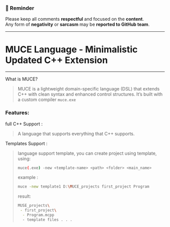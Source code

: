 ### 🚨 Reminder  
Please keep all comments **respectful** and focused on the **content**.  
Any form of **negativity** or **sarcasm** may be **reported to GitHub team**.  

---

# MUCE Language - Minimalistic Updated C++ Extension

---

What is MUCE?
> MUCE is a lightweight domain-specific language (DSL) that extends C++ with clean syntax and enhanced control structures.
> It’s built with a custom compiler `muce.exe`

### Features:

full C++ Support :
> A language that supports everything that C++ supports.

Templates Support :
> language support template, you can create project using template, using:
> ```bash
> muce(.exe) -new <template-name> <path> <folder> <main_name>
> ```
> example : 
> ```bash
> muce -new template1 D:\MUCE_projects first_project Program
> ```
> result:
> ```bash
> MUSE_projects\
>  - first_project\
>   - Program.mcpp
>   - template files . . . 
> ```
